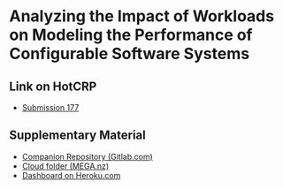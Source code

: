 # Analyzing the Impact of Workloads on Modeling the Performance of Configurable Software Systems


## Link on HotCRP
* [Submission 177](https://icse2023.hotcrp.com/paper/177?cap=hcav177EAfqHueeGXAYabzFNeiaamAB)

## Supplementary Material

* [Companion Repository (Gitlab.com)](https://gitlab.com/icse2023/submission_177/)
* [Cloud folder (MEGA.nz)](https://mega.nz/folder/8JQxEQAJ#vIWWpDpLkmVCi9RW711ByA)
* [Dashboard on Heroku.com](https://workload-performance.heropkuapp.com/)
